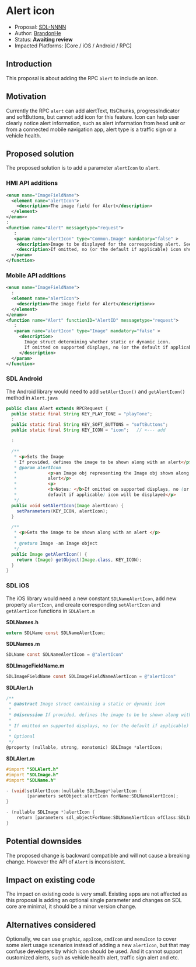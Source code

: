 # Alert icon

* Proposal: [SDL-NNNN](NNNN-alert-icon.md)
* Author: [BrandonHe](https://github.com/brandonhe)
* Status: **Awaiting review**
* Impacted Platforms: [Core / iOS / Android / RPC]

## Introduction

This proposal is about adding the RPC `alert` to include an icon.

## Motivation

Currently the RPC `alert` can add alertText, ttsChunks, progressIndicator and softButtons, but cannot add icon for this feature. Icon can help user clearly notice alert information, such as alert information from head unit or from a connected mobile navigation app, alert type is a traffic sign or a vehicle health.

## Proposed solution

The proposed solution is to add a parameter `alertIcon` to `alert`.

### HMI API additions

```xml
<enum name="ImageFieldName">
  <element name="alertIcon">
    <description>The image field for Alert</description>
  </element>
</enum>>
:
<function name="Alert" messagetype="request">
   :
   <param name="alertIcon" type="Common.Image" mandatory="false" >
    <description>Image to be displayed for the corresponding alert. See Image. </description>
    <description>If omitted, no (or the default if applicable) icon should be displayed.</description>
  </param>
</function>
```

### Mobile API additions

```xml
<enum name="ImageFieldName">
  :
  <element name="alertIcon">
    <description>The image field for Alert</description>>
  </element>
</enum>>
<function name="Alert" functionID="AlertID" messagetype="request">
   :
   <param name="alertIcon" type="Image" mandatory="false" >
     <description>
       Image struct determining whether static or dynamic icon.
       If omitted on supported displays, no (or the default if applicable) icon should be displayed.
     </description>
  </param>
</function>
```

### SDL Android
The Android library would need to add `setAlertIcon()` and `getAlertIcon()` method in `Alert.java`
```java
public class Alert extends RPCRequest {
  public static final String KEY_PLAY_TONE = "playTone";
  :
  public static final String KEY_SOFT_BUTTONS = "softButtons";
  public static final String KEY_ICON = "icon";   // <--- add

  :

  /**
   * <p>Sets the Image
   * If provided, defines the image to be shown along with an alert</p>
   * @param alertIcon
   *            <p>an Image obj representing the Image obj shown along with an
   *            alert</p>
   *            <p>
   *            <b>Notes: </b>If omitted on supported displays, no (or the
   *            default if applicable) icon will be displayed</p>
   */
  public void setAlertIcon(Image alertIcon) {
    setParameters(KEY_ICON, alertIcon);
  }

  /**
   * <p>Gets the image to be shown along with an alert </p>
   * 
   * @return Image -an Image object
   */
  public Image getAlertIcon() {
    return (Image) getObject(Image.class, KEY_ICON);
  }
}
```

### SDL iOS
The iOS library would need a new constant `SDLNameAlertIcon`, add new property `alertIcon`, and create corresponding `setAlertIcon` and `getAlertIcon` functions in `SDLAlert.m`

**SDLNames.h**
```objectivec
extern SDLName const SDLNameAlertIcon;
```
**SDLNames.m**
```objectivec
SDLName const SDLNameAlertIcon = @"alertIcon"
```
**SDLImageFieldName.m**
```objectivec
SDLImageFieldName const SDLImageFieldNameAlertIcon = @"alertIcon"
```
**SDLAlert.h**
```objectivec
/**
 * @abstract Image struct containing a static or dynamic icon
 *
 * @discussion If provided, defines the image to be be shown along with an alert
 * 
 * If omitted on supported displays, no (or the default if applicable) icon will be displayed
 *
 * Optional
 */
@property (nullable, strong, nonatomic) SDLImage *alertIcon;
```
**SDLAlert.m**
```objectivec
#import "SDLAlert.h"
#import "SDLImage.h"
#import "SDLName.h"

- (void)setAlertIcon:(nullable SDLImage*)alertIcon {
        [parameters setObject:alertIcon forName:SDLNameAlertIcon];
}

- (nullable SDLImage *)alertIcon {
    return [parameters sdl_objectForName:SDLNameAlertIcon ofClass:SDLImage.class];
}
```

## Potential downsides

The proposed change is backward compatible and will not cause a breaking change. However the API of `Alert` is inconsistent.

## Impact on existing code

The impact on existing code is very small. Existing apps are not affected as this proposal is adding an optional single parameter and changes on SDL core are minimal, it should be a minor version change.

## Alternatives considered

Optionally, we can use `graphic`, `appIcon`, `cmdIcon` and `menuIcon` to cover some alert usage scenarios instead of adding a new `alertIcon`, but that may confuse developers by which icon should be used. And it cannot support customized alerts, such as vehicle health alert, traffic sign alert and etc.
